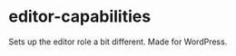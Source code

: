editor-capabilities
===================

Sets up the editor role a bit different. Made for WordPress.
